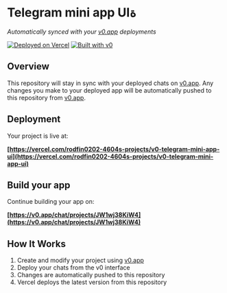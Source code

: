 # Telegram mini app UIة

*Automatically synced with your [v0.app](https://v0.app) deployments*

[![Deployed on Vercel](https://img.shields.io/badge/Deployed%20on-Vercel-black?style=for-the-badge&logo=vercel)](https://vercel.com/rodfin0202-4604s-projects/v0-telegram-mini-app-ui)
[![Built with v0](https://img.shields.io/badge/Built%20with-v0.app-black?style=for-the-badge)](https://v0.app/chat/projects/JW1wj38KiW4)

## Overview

This repository will stay in sync with your deployed chats on [v0.app](https://v0.app).
Any changes you make to your deployed app will be automatically pushed to this repository from [v0.app](https://v0.app).

## Deployment

Your project is live at:

**[https://vercel.com/rodfin0202-4604s-projects/v0-telegram-mini-app-ui](https://vercel.com/rodfin0202-4604s-projects/v0-telegram-mini-app-ui)**

## Build your app

Continue building your app on:

**[https://v0.app/chat/projects/JW1wj38KiW4](https://v0.app/chat/projects/JW1wj38KiW4)**

## How It Works

1. Create and modify your project using [v0.app](https://v0.app)
2. Deploy your chats from the v0 interface
3. Changes are automatically pushed to this repository
4. Vercel deploys the latest version from this repository
